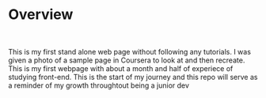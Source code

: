 <h1> Overview </h1>
<br>
<p> This is my first stand alone web page without following any tutorials. I was given a photo of a sample page in Coursera to look at and then recreate. This is my first webpage with about a month and half of experiece of studying front-end. This is the start of my journey and this repo will serve as a reminder of my growth throughtout being a junior dev <p>
